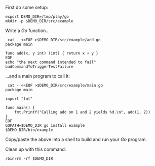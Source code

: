 First do some setup:

<!-- @lesson1 @init -->
```
export DEMO_DIR=/tmp/play/go
mkdir -p $DEMO_DIR/src/example
```

Write a *Go* function...

<!-- @lesson1 -->
```
 cat - <<EOF >$DEMO_DIR/src/example/add.go
package main

func add(x, y int) (int) { return x + y }
EOF
echo "the next command intended to fail"
badCommandToTriggerTestFailure
```

...and a main program to call it:

<!-- @lesson1 -->
```
 cat - <<EOF >$DEMO_DIR/src/example/main.go
package main

import "fmt"

func main() {
    fmt.Printf("Calling add on 1 and 2 yields %d.\n", add(1, 2))
}
EOF
GOPATH=$DEMO_DIR go install example
$DEMO_DIR/bin/example
```

Copy/paste the above into a shell to build and run your *Go* program.

Clean up with this command:

<!-- @lesson1 @cleanup -->
```
/bin/rm -rf $DEMO_DIR
```
